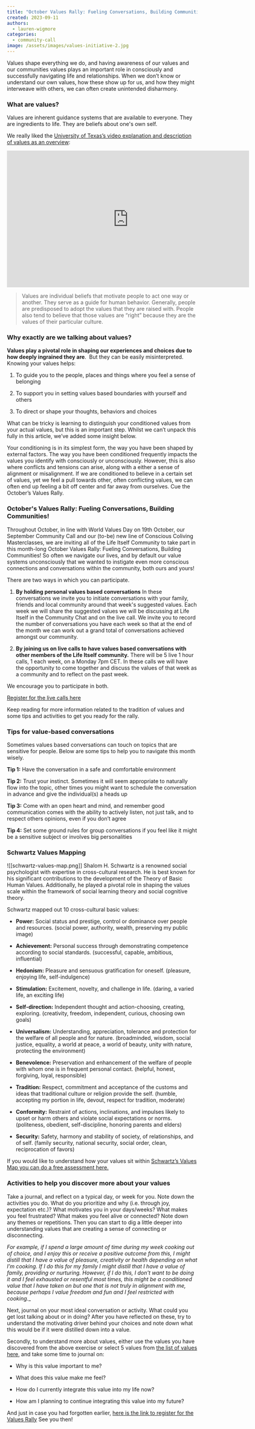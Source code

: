 ```yaml
---
title: "October Values Rally: Fueling Conversations, Building Communities"
created: 2023-09-11
authors:
  - lauren-wigmore
categories:
  - community-call
image: /assets/images/values-initiative-2.jpg
---
```


Values shape everything we do, and having awareness of our values and our communities values plays an important role in consciously and successfully navigating life and relationships. When we don’t know or understand our own values, how these show up for us, and how they might interweave with others, we can often create unintended disharmony.
### What are values?

Values are inherent guidance systems that are available to everyone. They are ingredients to life. They are beliefs about one's own self. 

We really liked the [University of Texas’s video explanation and description of values as an overview](https://ethicsunwrapped.utexas.edu/glossary/values#:~:text=Values%20are%20individual%20beliefs%20that,values%20of%20their%20particular%20culture):
<iframe width="641" height="361" src="https://www.youtube.com/embed/SCjYaatMJuY" title="Values | Ethics Defined" frameborder="0" allow="accelerometer; autoplay; clipboard-write; encrypted-media; gyroscope; picture-in-picture; web-share" allowfullscreen></iframe>

> Values are individual beliefs that motivate people to act one way or another. They serve as a guide for human behavior. Generally, people are predisposed to adopt the values that they are raised with. People also tend to believe that those values are “right” because they are the values of their particular culture.

### Why exactly are we talking about values? 

**Values play a pivotal role in shaping our experiences and choices due to how deeply ingrained they are**.  But they can be easily misinterpreted. Knowing your values helps:

1. To guide you to the people, places and things where you feel a sense of belonging
    
2. To support you in setting values based boundaries with yourself and others
    
3. To direct or shape your thoughts, behaviors and choices
    
What can be tricky is learning to distinguish your conditioned values from your actual values, but this is an important step. Whilst we can’t unpack this fully in this article, we’ve added some insight below.

Your conditioning is in its simplest form, the way you have been shaped by external factors. The way you have been conditioned frequently impacts the values you identify with consciously or unconsciously. However, this is also where conflicts and tensions can arise, along with a either a sense of alignment or misalignment. If we are conditioned to believe in a certain set of values, yet we feel a pull towards other, often conflicting values, we can often end up feeling a bit off center and far away from ourselves. Cue the October’s Values Rally.

### October's Values Rally: Fueling Conversations, Building Communities!

Throughout October, in line with World Values Day on 19th October, our September Community Call and our (to-be) new line of Conscious Coliving Masterclasses, we are inviting all of the Life Itself Community to take part in this month-long October Values Rally: Fueling Conversations, Building Communities! So often we navigate our lives, and by default our value systems unconsciously that we wanted to instigate even more conscious connections and conversations within the community, both ours and yours!

There are two ways in which you can participate. 

1. **By holding personal values based conversations**
	In these conversations we invite you to initiate conversations with your family, friends and local community around that week's suggested values. Each week we will share the suggested values we will be discussing at Life Itself in the Community Chat and on the live call. We invite you to record the number of conversations you have each week so that at the end of the month we can work out a grand total of conversations achieved amongst our community. 

2. **By joining us on live calls to have values based conversations with other members of the Life Itself community.** 
	There will be 5 live 1 hour calls, 1 each week, on a Monday 7pm CET. In these calls we will have the opportunity to come together and discuss the values of that week as a community and to reflect on the past week.
    
We encourage you to participate in both.

[Register for the live calls here](https://us02web.zoom.us/meeting/register/tZcoce-hpzkuHNf-ec5IHkTIFG6uZw437Ebn)

Keep reading for more information related to the tradition of values and some tips and activities to get you ready for the rally.

### Tips for value-based conversations

Sometimes values based conversations can touch on topics that are sensitive for people. Below are some tips to help you to navigate this month wisely. 

**Tip 1:** Have the conversation in a safe and comfortable environment

**Tip 2:** Trust your instinct. Sometimes it will seem appropriate to naturally flow into the topic, other times you might want to schedule the conversation in advance and give the individual(s) a heads up

**Tip 3:** Come with an open heart and mind, and remember good communication comes with the ability to actively listen, not just talk, and to respect others opinions, even if you don’t agree

**Tip 4:** Set some ground rules for group conversations if you feel like it might be a sensitive subject or involves big personalities

### Schwartz Values Mapping

![[schwartz-values-map.png]]
Shalom H. Schwartz is a renowned social psychologist with expertise in cross-cultural research. He is best known for his significant contributions to the development of the Theory of Basic Human Values. Additionally, he played a pivotal role in shaping the values scale within the framework of social learning theory and social cognitive theory.

Schwartz mapped out 10 cross-cultural basic values:

- **Power:** Social status and prestige, control or dominance over people and resources. (social power, authority, wealth, preserving my public image)
    
- **Achievement:** Personal success through demonstrating competence according to social standards. (successful, capable, ambitious, influential)
    
- **Hedonism:** Pleasure and sensuous gratification for oneself. (pleasure, enjoying life, self-indulgence)
    
- **Stimulation:** Excitement, novelty, and challenge in life. (daring, a varied life, an exciting life)
    
- **Self-direction:** Independent thought and action-choosing, creating, exploring. (creativity, freedom, independent, curious, choosing own goals)
    
- **Universalism:** Understanding, appreciation, tolerance and protection for the welfare of all people and for nature. (broadminded, wisdom, social justice, equality, a world at peace, a world of beauty, unity with nature, protecting the environment)
    
- **Benevolence:** Preservation and enhancement of the welfare of people with whom one is in frequent personal contact. (helpful, honest, forgiving, loyal, responsible)
    
- **Tradition:** Respect, commitment and acceptance of the customs and ideas that traditional culture or religion provide the self. (humble, accepting my portion in life, devout, respect for tradition, moderate)
    
- **Conformity:** Restraint of actions, inclinations, and impulses likely to upset or harm others and violate social expectations or norms. (politeness, obedient, self-discipline, honoring parents and elders)
    
- **Security:** Safety, harmony and stability of society, of relationships, and of self. (family security, national security, social order, clean, reciprocation of favors)
    
If you would like to understand how your values sit within [Schwartz’s Values Map you can do a free assessment here.](https://free.assessment.discoveryourvalues.com/)

### Activities to help you discover more about your values

Take a journal, and reflect on a typical day, or week for you. Note down the activities you do. What do you prioritize and why (i.e. through joy, expectation etc.)? What motivates you in your days/weeks? What makes you feel frustrated? What makes you feel alive or connected? Note down any themes or repetitions. Then you can start to dig a little deeper into understanding values that are creating a sense of connecting or disconnecting. 

_For example, if I spend a large amount of time during my week cooking out of choice, and I enjoy this or receive a positive outcome from this, I might distill that I have a value of pleasure, creativity or health depending on what I’m cooking. If I do this for my family I might distill that I have a value of family, providing or nurturing. However, if I do this, I don't want to be doing it and I feel exhausted or resentful most times, this might be a conditioned value that I have taken on but one that is not truly in alignment with me, because perhaps I value freedom and fun and I feel restricted with cooking.__

Next, journal on your most ideal conversation or activity. What could you get lost talking about or in doing? After you have reflected on these, try to understand the motivating driver behind your choices and note down what this would be if it were distilled down into a value. 

Secondly, to understand more about values, either use the values you have discovered from the above exercise or select 5 values from [the list of values here](![[values-list.pdf]]), and take some time to journal on:  

- Why is this value important to me? 
    
- What does this value make me feel? 
    
- How do I currently integrate this value into my life now? 
    
- How am I planning to continue integrating this value into my future? 


And just in case you had forgotten earlier, [here is the link to register for the Values Rally](https://us02web.zoom.us/meeting/register/tZcoce-hpzkuHNf-ec5IHkTIFG6uZw437Ebn) See you then!

